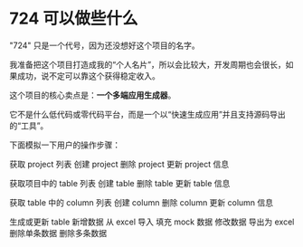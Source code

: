 # 724 可以做些什么

"724" 只是一个代号，因为还没想好这个项目的名字。

我准备把这个项目打造成我的“个人名片”，所以会比较大，开发周期也会很长，如果成功，说不定可以靠这个获得稳定收入。

这个项目的核心卖点是：**一个多端应用生成器**。

它不是什么低代码或零代码平台，而是一个以“快速生成应用”并且支持源码导出的“工具”。

下面模拟一下用户的操作步骤：

获取 project 列表
创建 project
删除 project
更新 project 信息

获取项目中的 table 列表
创建 table
删除 table
更新 table 信息

获取 table 中的 column 列表
创建 column
删除 column
更新 column 信息

生成或更新 table
新增数据
从 excel 导入
填充 mock 数据
修改数据
导出为 excel
删除单条数据
删除多条数据

